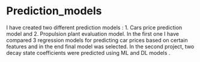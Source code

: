 # Prediction_models
I have created two different prediction models : 1. Cars price prediction model and 2. Propulsion plant evaluation model. In the first one I have compared 3 regression models for predicting car prices based on certain features and in the end final model was selected. In the second project, two decay state coefficients were predicted using ML and DL models .
